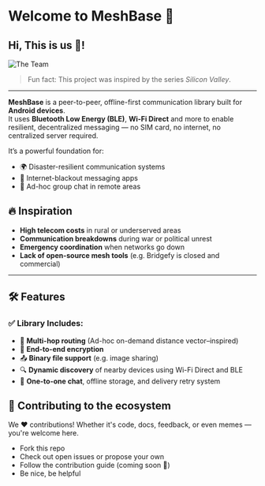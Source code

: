 # Welcome to MeshBase 🚀

## **Hi, This is us 👋!**

![The Team](https://github.com/user-attachments/assets/70861654-4e88-4d36-b1de-d4fb06b6537a)


> Fun fact: This project was inspired by the series *Silicon Valley*.
---

**MeshBase** is a peer-to-peer, offline-first communication library built for **Android devices**.  
It uses **Bluetooth Low Energy (BLE)**, **Wi-Fi Direct** and more to enable resilient, decentralized messaging — no SIM card, no internet, no centralized server required.

It’s a powerful foundation for:
- 🌍 Disaster-resilient communication systems
- 🚫 Internet-blackout messaging apps
- 📡 Ad-hoc group chat in remote areas

## 🔥 Inspiration
- **High telecom costs** in rural or underserved areas
- **Communication breakdowns** during war or political unrest
- **Emergency coordination** when networks go down
- **Lack of open-source mesh tools** (e.g. Bridgefy is closed and commercial)

---

## 🛠 Features
### ✅ Library Includes:
- 🔁 **Multi-hop routing** (Ad-hoc on-demand distance vector–inspired)
- 🔐 **End-to-end encryption**
- 📤 **Binary file support** (e.g. image sharing)
- 🔍 **Dynamic discovery** of nearby devices using Wi-Fi Direct and BLE
- 💬 **One-to-one chat**, offline storage, and delivery retry system


## 🦦 Contributing to the ecosystem
We ❤️ contributions! Whether it's code, docs, feedback, or even memes — you're welcome here.
- Fork this repo
- Check out open issues or propose your own
- Follow the contribution guide (coming soon 👀)
- Be nice, be helpful

